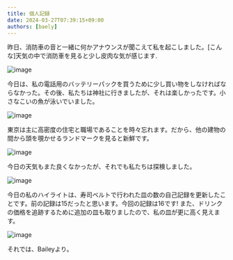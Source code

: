 ```yaml
---
title: 個人記録
date: 2024-03-27T07:39:15+09:00
authors: [baely]
---
```

昨日、消防車の音と一緒に何かアナウンスが聞こえて私を起こしました。[こんな]天気の中で消防車を見ると少し皮肉な気が感じます.

![image](https://github.com/devhou-se/www-jp/assets/5674656/8b760e2a-0a96-4ede-8299-4e8b3e9fd13f)

今日は、私の電話用のバッテリーパックを買うために少し買い物をしなければならなかった。その後、私たちは神社に行きましたが、それは楽しかったです。小さなこいの魚が泳いでいました。

![image](https://github.com/devhou-se/www-jp/assets/5674656/fa4e708d-1464-4d0e-bc4b-d7505f65a95e)

東京は主に高密度の住宅と職場であることを時々忘れます。だから、他の建物の間から頭を覗かせるランドマークを見ると新鮮です。

![image](https://github.com/devhou-se/www-jp/assets/5674656/3b744414-659c-4177-ac9e-d99d7e020587)

今日の天気もまた良くなかったが、それでも私たちは探検しました。

![image](https://github.com/devhou-se/www-jp/assets/5674656/ee0af5b2-2045-40f5-b07e-86b2f862c29a)

今日の私のハイライトは、寿司ベルトで行われた皿の数の自己記録を更新したことです。前の記録は15だったと思います。今回の記録は16です! また、ドリンクの価格を追跡するために追加の皿も取りましたので、私の皿が更に高く見えます。

![image](https://github.com/devhou-se/www-jp/assets/5674656/675e97e3-a5c7-4387-a7f4-61516f46f3d6)

それでは、Baileyより。